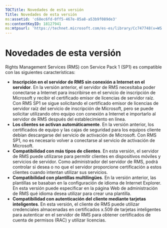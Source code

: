 ```yaml
---
TOCTitle: Novedades de esta versión
Title: Novedades de esta versión
ms:assetid: 'c68ec6fd-0ff5-467e-85a8-a53b9f089de3'
ms:contentKeyID: 18127941
ms:mtpsurl: 'https://technet.microsoft.com/es-es/library/Cc747748(v=WS.10)'
---
```


Novedades de esta versión
=========================

Rights Management Services (RMS) con Service Pack 1 (SP1) es compatible con las siguientes características:

-   **Inscripción en el servidor de RMS sin conexión a Internet en el servidor**. En la versión anterior, el servidor de RMS necesitaba poder conectarse a Internet para inscribirse en el servicio de inscripción de Microsoft y recibir el certificado emisor de licencias de servidor raíz. Con RMS SP1 se sigue solicitando el certificado emisor de licencias de servidor raíz del servicio de inscripción de Microsoft, pero se puede solicitar utilizando otro equipo con conexión a Internet e importarlo al servidor de RMS después del establecimiento en línea.
-   **Los clientes se activan automáticamente**. En la versión anterior, los certificados de equipo y las cajas de seguridad para los equipos cliente debían descargarse del servicio de activación de Microsoft. Con RMS SP1, no es necesario volver a conectarse al servicio de activación de Microsoft.
-   **Compatibilidad con más tipos de clientes**. En esta versión, el servidor de RMS puede utilizarse para permitir clientes en dispositivos móviles y servicios de servidor. Como administrador del servidor de RMS, podrá controlar si desea o no que el servidor proporcione certificación a estos clientes cuando intentan utilizar sus servicios.
-   **Compatibilidad con plantillas multilingües**. En la versión anterior, las plantillas se basaban en la configuración de idioma de Internet Explorer. En esta versión puede especificar en la página Web de administración de RMS qué idioma desea utilizar para crear una plantilla.
-   **Compatibilidad con autenticación del cliente mediante tarjetas inteligentes**. En esta versión, el cliente de RMS puede utilizar credenciales almacenadas en certificados x.509 de tarjetas inteligentes para autenticar en el servidor de RMS para obtener certificados de cuenta de permisos (RAC) y utilizar licencias.
